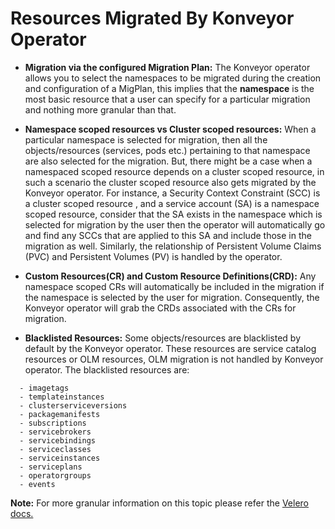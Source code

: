 # Resources Migrated By Konveyor Operator

- **Migration via the configured Migration Plan:** The Konveyor operator allows you to select the namespaces to be migrated 
during the creation and configuration of a MigPlan, this implies that the **namespace** is the most basic resource that a 
user can specify for a particular migration and nothing more granular than that.

- **Namespace scoped resources vs Cluster scoped resources:** When a particular namespace is selected for migration, then all the 
objects/resources (services, pods etc.) pertaining to that namespace are also selected for the migration. But, there might be a case 
when a namespaced scoped resource depends on a cluster scoped resource, in such a scenario the cluster scoped resource also gets
migrated by the Konveyor operator. For instance, a Security Context Constraint (SCC) is a cluster scoped resource , and a service account (SA) 
is a namespace scoped resource, consider that the SA exists in the namespace which is selected for migration by the user then the operator 
will automatically go and find any SCCs that are applied to this SA and include those in the migration as well. Similarly, the relationship
of Persistent Volume Claims (PVC) and Persistent Volumes (PV) is handled by the operator. 

- **Custom Resources(CR) and Custom Resource Definitions(CRD):** Any namespace scoped CRs will automatically be included in the migration
if the namespace is selected by the user for migration. Consequently, the Konveyor operator will grab the CRDs associated with the CRs for migration.

- **Blacklisted Resources:** Some objects/resources are blacklisted by default by the Konveyor operator. These resources are 
service catalog resources or OLM resources, OLM migration is not handled by Konveyor operator. The blacklisted resources are:

```
  - imagetags
  - templateinstances
  - clusterserviceversions
  - packagemanifests
  - subscriptions
  - servicebrokers
  - servicebindings
  - serviceclasses
  - serviceinstances
  - serviceplans
  - operatorgroups
  - events
```

**Note:** For more granular information on this topic please refer the [Velero docs.](https://velero.io/docs/v1.4/how-velero-works/)
